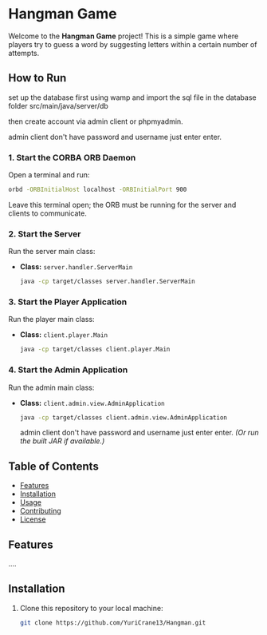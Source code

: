 # Hangman Game

Welcome to the **Hangman Game** project! This is a simple game where players try to guess a word by suggesting letters within a certain number of attempts.

## How to Run

set up the database first using wamp and import the sql file in the database folder src/main/java/server/db

then create account via admin client or phpmyadmin.

admin client don't have password and username just enter enter.

### 1. Start the CORBA ORB Daemon

Open a terminal and run:
```bash
orbd -ORBInitialHost localhost -ORBInitialPort 900
```
Leave this terminal open; the ORB must be running for the server and clients to communicate.

### 2. Start the Server

Run the server main class:
- **Class:** `server.handler.ServerMain`

  ```bash
  java -cp target/classes server.handler.ServerMain
  ```


### 3. Start the Player Application

Run the player main class:
- **Class:** `client.player.Main`

  ```bash
  java -cp target/classes client.player.Main
  ```
 

### 4. Start the Admin Application

Run the admin main class:
- **Class:** `client.admin.view.AdminApplication`

  ```bash
  java -cp target/classes client.admin.view.AdminApplication
  ```
  admin client don't have password and username just enter enter.
  *(Or run the built JAR if available.)*

## Table of Contents

- [Features](#features)
- [Installation](#installation)
- [Usage](#usage)
- [Contributing](#contributing)
- [License](#license)

## Features

....

## Installation

1. Clone this repository to your local machine:
   ```bash
   git clone https://github.com/YuriCrane13/Hangman.git
